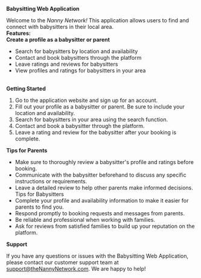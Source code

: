 **Babysitting Web Application**

Welcome to the *Nanny Network!* This application allows users to find and connect with babysitters in their local area. <br />
**Features:**  <br />
    **Create a profile as a babysitter or parent**  <br />

* Search for babysitters by location and availability
* Contact and book babysitters through the platform
* Leave ratings and reviews for babysitters
* View profiles and ratings for babysitters in your area  <br /> <br />

**Getting Started** <br />

1. Go to the application website and sign up for an account.
2. Fill out your profile as a babysitter or parent. Be sure to include your location and availability.
3. Search for babysitters in your area using the search function.
4. Contact and book a babysitter through the platform.
5. Leave a rating and review for the babysitter after your booking is complete.<br />

**Tips for Parents**<br />

* Make sure to thoroughly review a babysitter's profile and ratings before booking.
* Communicate with the babysitter beforehand to discuss any specific instructions or requirements.
* Leave a detailed review to help other parents make informed decisions.
Tips for Babysitters
* Complete your profile and availability information to make it easier for parents to find you.
* Respond promptly to booking requests and messages from parents.
* Be reliable and professional when working with families.
* Ask for reviews from satisfied families to build up your reputation on the platform.<br />

**Support** <br />

If you have any questions or issues with the Babysitting Web Application, please contact our customer support team at <support@theNannyNetwork.com>. We are happy to help!